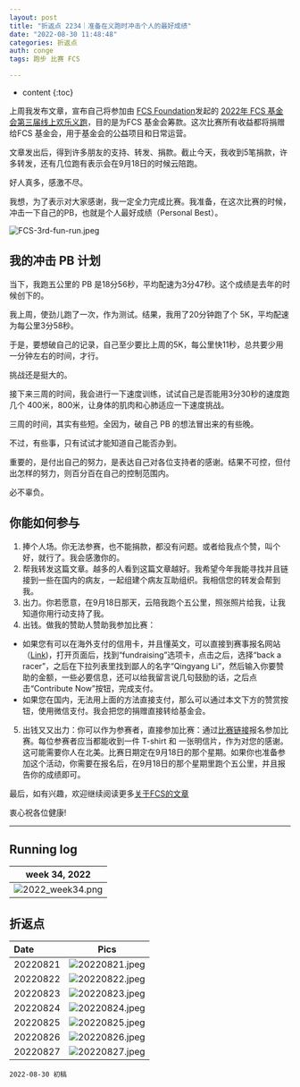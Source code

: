 ```yaml
---
layout: post
title: "折返点 2234｜准备在义跑时冲击个人的最好成绩"
date: "2022-08-30 11:48:48"
categories: 折返点
auth: conge
tags: 跑步 比赛 FCS

---
```

* content
{:toc}

上周我发布文章，宣布自己将参加由 [FCS Foundation](https://www.livingwithfcs.org)发起的 [2022年 FCS 基金会第三届线上欢乐义跑](https://v.racery.com/r/fcsfoundationfunrun/?refcode=conge-91377)，目的是为FCS 基金会筹款。这次比赛所有收益都将捐赠给FCS 基金会，用于基金会的公益项目和日常运营。

文章发出后，得到许多朋友的支持、转发、捐款。截止今天，我收到5笔捐款，许多转发，还有几位跑有表示会在9月18日的时候云陪跑。

好人真多，感激不尽。

我想，为了表示对大家感谢，我一定全力完成比赛。我准备，在这次比赛的时候，冲击一下自己的PB，也就是个人最好成绩（Personal Best）。




![FCS-3rd-fun-run.jpeg](https://s2.loli.net/2022/08/21/bK8FoLNpZ74OqfX.jpg)

## 我的冲击 PB 计划

当下，我跑五公里的 PB 是18分56秒，平均配速为3分47秒。这个成绩是去年的时候创下的。

我上周，使劲儿跑了一次，作为测试。结果，我用了20分钟跑了个 5K，平均配速为每公里3分58秒。

于是，要想破自己的记录，自己至少要比上周的5K，每公里快11秒，总共要少用一分钟左右的时间，才行。

挑战还是挺大的。

接下来三周的时间，我会进行一下速度训练，试试自己是否能用3分30秒的速度跑几个 400米，800米，让身体的肌肉和心肺适应一下速度挑战。

三周的时间，其实有些短。全因为，破自己 PB 的想法冒出来的有些晚。

不过，有些事，只有试试才能知道自己能否办到。

重要的，是付出自己的努力，是表达自己对各位支持者的感谢。结果不可控，但付出怎样的努力，则百分百在自己的控制范围内。

必不辜负。

## 你能如何参与

1. 捧个人场。你无法参赛，也不能捐款，都没有问题。或者给我点个赞，叫个好，就行了。我会感激你的。
2. 帮我转发这篇文章。越多的人看到这篇文章越好。我希望今年我能寻找并且链接到一些在国内的病友，一起组建个病友互助组织。我相信您的转发会帮到我。
3. 出力。你若愿意，在9月18日那天，云陪我跑个五公里，照张照片给我，让我知道你用行动支持了我。
4. 出钱。做我的赞助人赞助我参加比赛：
  * 如果您有可以在海外支付的信用卡，并且懂英文，可以直接到赛事报名网站（[Link](https://v.racery.com/r/fcsfoundationfunrun/?refcode=conge-91377))，打开页面后，找到“fundraising”选项卡，点击之后，选择“back a racer”，之后在下拉列表里找到鄙人的名字“Qingyang Li”，然后输入你要赞助的金额，一些必要信息，还可以给我留言说几句鼓励的话，之后点击“Contribute Now”按钮，完成支付。
  * 如果您在国内，无法用上面的方法直接支付，那么可以通过本文下方的赞赏按钮，使用微信支付。我会把您的捐赠直接转给基金会。
5. 出钱又又出力：你可以作为参赛者，直接参加比赛：通过[比赛链接](https://v.racery.com/r/fcsfoundationfunrun/?refcode=conge-91377)报名参加比赛。每位参赛者应当都能收到一件 T-shirt 和 一张明信片，作为对您的感谢。这可能需要你人在北美。比赛日期定在9月18日的那个星期。如果你也准备参加这个活动，你需要在报名后，在9月18日的那个星期里跑个五公里，并且报告你的成绩即可。


最后，如有兴趣，欢迎继续阅读更多[关于FCS的文章](https://conge.github.io/category/#FCS)

衷心祝各位健康!

----

## Running log

|week 34, 2022|
|:----:|
|![2022_week34.png](https://s2.loli.net/2022/08/31/JzbSAmda9PChTt6.png)|


## 折返点

|Date|Pics|
|:----|:----:|
|20220821|![20220821.jpeg](https://s2.loli.net/2022/08/31/48UqAkToN5VbvaC.jpg) |
|20220822|![20220822.jpeg](https://s2.loli.net/2022/08/31/9rYqAXvpdJWaycu.jpg) |
|20220823|![20220823.jpeg](https://s2.loli.net/2022/08/31/7npdJF9jDf1hrQo.jpg) |
|20220824|![20220824.jpeg](https://s2.loli.net/2022/08/31/21EIFPVCU5SQ4ah.jpg) |
|20220825|![20220825.jpeg](https://s2.loli.net/2022/08/31/187Dr6MlKaqwUHg.jpg) |
|20220826|![20220826.jpeg](https://s2.loli.net/2022/08/31/LMPTZ7aKe1zXstU.jpg) |
|20220827|![20220827.jpeg](https://s2.loli.net/2022/08/31/sMB2m9yokWgzfLV.jpg) |


```
2022-08-30 初稿
```
